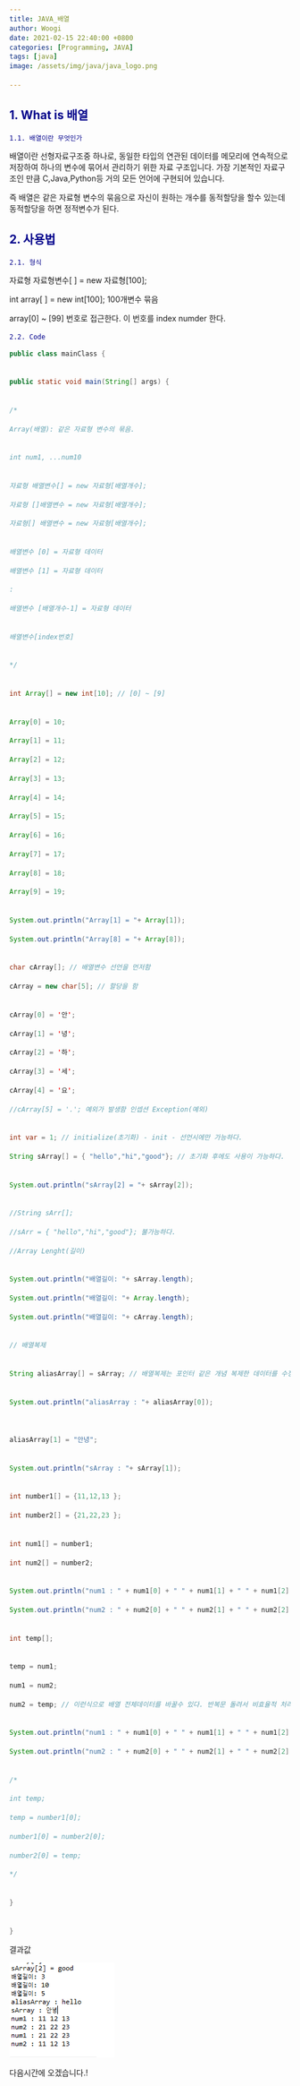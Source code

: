```yaml
---
title: JAVA_배열
author: Woogi
date: 2021-02-15 22:40:00 +0800
categories: [Programming, JAVA]
tags: [java]
image: /assets/img/java/java_logo.png

---
```


## <span style="color:darkblue">1. What is 배열</span>

<span style="color:darkblue">`1.1. 배열이란 무엇인가`</span>

배열이란 선형자료구조중 하나로, 동일한 타입의 연관된 데이터를 메모리에 연속적으로 저장하여 하나의 변수에 묶어서 관리하기 위한 자료 구조입니다. 가장 기본적인 자료구조인 만큼 C,Java,Python등 거의 모든 언어에 구현되어 있습니다.

즉 배열은 같은 자료형 변수의 묶음으로 자신이 원하는 개수를 동적할당을 할수 있는데 동적할당을 하면 정적변수가 된다.

## <span style="color:darkblue">2. 사용법</span>

<span style="color:darkblue">`2.1. 형식`</span>

자료형 자료형변수[ ] = new 자료형[100];

 int array[ ] = new int[100]; 100개변수 묶음



array[0] ~ [99] 번호로 접근한다. 이 번호를 index numder 한다. 



<span style="color:darkblue">`2.2. Code`</span>

```java
public class mainClass {


public static void main(String[] args) {


/*

Array(배열): 같은 자료형 변수의 묶음.


int num1, ...num10


자료형 배열변수[] = new 자료형[배열개수];

자료형 []배열변수 = new 자료형[배열개수];

자료형[] 배열변수 = new 자료형[배열개수];


배열변수 [0] = 자료형 데이터

배열변수 [1] = 자료형 데이터

:

배열변수 [배열개수-1] = 자료형 데이터


배열변수[index번호]


*/


int Array[] = new int[10]; // [0] ~ [9]


Array[0] = 10;

Array[1] = 11;

Array[2] = 12;

Array[3] = 13;

Array[4] = 14;

Array[5] = 15;

Array[6] = 16;

Array[7] = 17;

Array[8] = 18;

Array[9] = 19;


System.out.println("Array[1] = "+ Array[1]);

System.out.println("Array[8] = "+ Array[8]);


char cArray[]; // 배열변수 선언을 먼저함

cArray = new char[5]; // 할당을 함


cArray[0] = '안';

cArray[1] = '녕';

cArray[2] = '하';

cArray[3] = '세';

cArray[4] = '요';

//cArray[5] = '.'; 예외가 발생함 인셉션 Exception(예외)


int var = 1; // initialize(초기화) - init - 선언시에만 가능하다.

String sArray[] = { "hello","hi","good"}; // 초기화 후에도 사용이 가능하다.


System.out.println("sArray[2] = "+ sArray[2]);


//String sArr[];

//sArr = { "hello","hi","good"}; 불가능하다.

//Array Lenght(길이)


System.out.println("배열길이: "+ sArray.length);

System.out.println("배열길이: "+ Array.length);

System.out.println("배열길이: "+ cArray.length);


// 배열복제


String aliasArray[] = sArray; // 배열복제는 포인터 같은 개념 복제한 데이터를 수정하면 원본데이터도 같이 수정된다.


System.out.println("aliasArray : "+ aliasArray[0]);



aliasArray[1] = "안녕";


System.out.println("sArray : "+ sArray[1]);


int number1[] = {11,12,13 };

int number2[] = {21,22,23 };


int num1[] = number1;

int num2[] = number2;


System.out.println("num1 : " + num1[0] + " " + num1[1] + " " + num1[2] + " " );

System.out.println("num2 : " + num2[0] + " " + num2[1] + " " + num2[2] + " " );


int temp[];


temp = num1;

num1 = num2;

num2 = temp; // 이런식으로 배열 전체데이터를 바꿀수 있다. 반복문 돌려서 비효율적 처리를 하지 않아도 된다.


System.out.println("num1 : " + num1[0] + " " + num1[1] + " " + num1[2] + " " );

System.out.println("num2 : " + num2[0] + " " + num2[1] + " " + num2[2] + " " );


/*

int temp;

temp = number1[0];

number1[0] = number2[0];

number2[0] = temp;

*/


}


}

```

결과값

![img](/assets/img/java/java_03_01.png)



다음시간에 오겠습니다.!